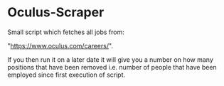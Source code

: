 # Oculus-Scraper
Small script which fetches all jobs from:

  "https://www.oculus.com/careers/". 

If you then run it on a later date it will give you a number on how many positions that have been removed i.e. number of people that have been employed since first execution of script.
